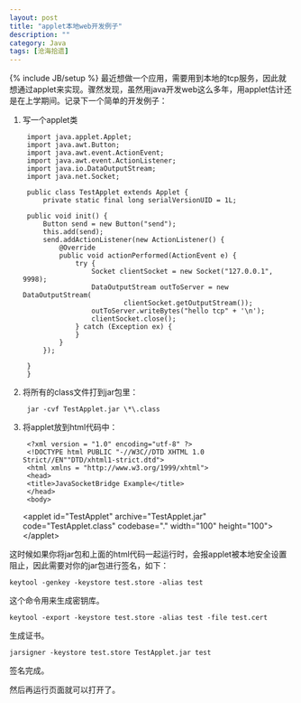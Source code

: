 ```yaml
---
layout: post
title: "applet本地web开发例子"
description: ""
category: Java
tags: [沧海拾遗]
---
```

{% include JB/setup %}
最近想做一个应用，需要用到本地的tcp服务，因此就想通过applet来实现。骤然发现，虽然用java开发web这么多年，用applet估计还是在上学期间。记录下一个简单的开发例子：

1. 写一个applet类   

       
        import java.applet.Applet;  
        import java.awt.Button;   
        import java.awt.event.ActionEvent;   
        import java.awt.event.ActionListener;    
        import java.io.DataOutputStream;    
        import java.net.Socket;   

        public class TestApplet extends Applet {
            private static final long serialVersionUID = 1L;

	    public void init() {
		    Button send = new Button("send");
		    this.add(send);
		    send.addActionListener(new ActionListener() {
			    @Override
			    public void actionPerformed(ActionEvent e) {
				    try {
					    Socket clientSocket = new Socket("127.0.0.1", 9998);
					    DataOutputStream outToServer = new DataOutputStream(
							    clientSocket.getOutputStream());
					    outToServer.writeBytes("hello tcp" + '\n');
					    clientSocket.close();
				    } catch (Exception ex) {
				    }
			    }
		    });

	    }
        }

2. 将所有的class文件打到jar包里：

        jar -cvf TestApplet.jar \*\.class

3. 将applet放到html代码中：   

        <?xml version = "1.0" encoding="utf-8" ?>
        <!DOCTYPE html PUBLIC "-//W3C//DTD XHTML 1.0 Strict//EN""DTD/xhtml1-strict.dtd">
        <html xmlns = "http://www.w3.org/1999/xhtml">
        <head>
	    <title>JavaSocketBridge Example</title>
        </head>
        <body>
	<div>  
	        &lt;applet id="TestApplet" archive="TestApplet.jar" code="TestApplet.class" codebase="." width="100" height="100">&lt;/applet>   
	</div>
        </body>
        </html>

这时候如果你将jar包和上面的html代码一起运行时，会报applet被本地安全设置阻止，因此需要对你的jar包进行签名，如下：

    keytool -genkey -keystore test.store -alias test

这个命令用来生成密钥库。

    keytool -export -keystore test.store -alias test -file test.cert

生成证书。

    jarsigner -keystore test.store TestApplet.jar test

签名完成。

然后再运行页面就可以打开了。
